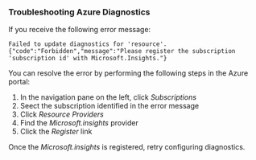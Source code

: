 ### Troubleshooting Azure Diagnostics

If you receive the following error message:

`Failed to update diagnostics for 'resource'. {"code":"Forbidden","message":"Please register the subscription 'subscription id' with Microsoft.Insights."}`

You can resolve the error by performing the following steps in the Azure portal:

1.	In the navigation pane on the left, click *Subscriptions*
2.	Seect the subscription identified in the error message
3.	Click *Resource Providers*
4.	Find the *Microsoft.insights* provider
5.	Click the *Register* link

Once the *Microsoft.insights* is registered, retry configuring diagnostics.
